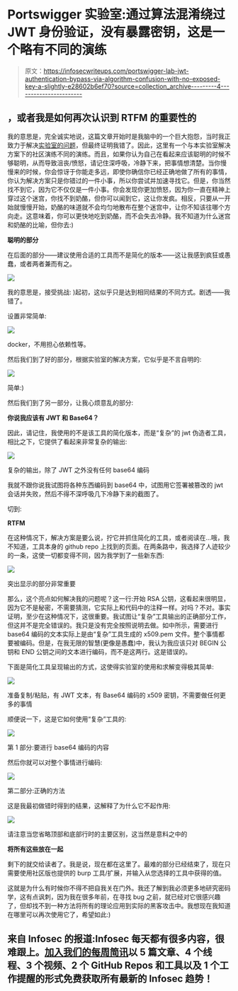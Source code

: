 # Portswigger 实验室:通过算法混淆绕过 JWT 身份验证，没有暴露密钥，这是一个略有不同的演练

> 原文：<https://infosecwriteups.com/portswigger-lab-jwt-authentication-bypass-via-algorithm-confusion-with-no-exposed-key-a-slightly-e28602b6ef70?source=collection_archive---------4----------------------->

## ，或者我是如何再次认识到 RTFM 的重要性的

我的意思是，完全诚实地说，这篇文章开始时是我脑中的一个巨大抱怨，当时我正致力于解决[实验室的问题](https://portswigger.net/web-security/jwt/algorithm-confusion/lab-jwt-authentication-bypass-via-algorithm-confusion-with-no-exposed-key)，但最终证明我错了。因此，这里有一个与本实验室解决方案下的社区演练不同的演练。而且，如果你认为自己在看起来应该聪明的时候不够聪明，从而导致沮丧/愤怒，请记住深呼吸，冷静下来，把事情想清楚。当你慢慢来的时候，你会惊讶于你能走多远，即使你确信你已经正确地做了所有的事情，你认为解决方案只是你错过的一件小事，所以你尝试并加速寻找它。但是，你当然找不到它，因为它不仅仅是一件小事。你会发现你更加愤怒，因为你一直在精神上穿过这个迷宫，你找不到奶酪，但你可以闻到它，这让你发疯。相反，只要从一开始就慢慢开始，奶酪的味道就不会均匀地散布在整个迷宫中，让你不知该往哪个方向走。这意味着，你可以更快地吃到奶酪，而不会失去冷静。我不知道为什么迷宫和奶酪的比喻，但你去:)

**聪明的部分**

在后面的部分——建议使用合适的工具而不是简化的版本——这让我感到疯狂或愚蠢，或者两者兼而有之。

![](img/eaa31beb2e70132afe0bd6e2f83f803a.png)

我的意思是，接受挑战: )起初，这似乎只是达到相同结果的不同方式。剧透——我错了。

设置非常简单:

![](img/9ed585c7dade2ce9f089b07f2509692c.png)

docker，不用担心依赖性等。

然后我们到了好的部分，根据实验室的解决方案，它似乎是不言自明的:

![](img/c23a5245d10a07f996194860511456aa.png)

简单:)

然后我们到了另一部分，让我心烦意乱的部分:

**你说我应该有 JWT 和 Base64？**

因此，请记住，我使用的不是该工具的简化版本，而是“复杂”的 jwt 伪造者工具，相比之下，它提供了看起来非常复杂的输出:

![](img/3af41ea3dc192c9430dcb7199384e9ad.png)

复杂的输出，除了 JWT 之外没有任何 base64 编码

我就不跟你说我试图将各种东西编码到 base64 中，试图用它签署被篡改的 jwt 会话并失败，然后不得不深呼吸几下冷静下来的截图了。

切到:

**RTFM**

在这种情况下，解决方案是要么说，拧它并抓住简化的工具，或者阅读在…哦，我不知道，工具本身的 github repo 上找到的页面。在两条路中，我选择了人迹较少的一条，这使一切都变得不同，因为我学到了一些新东西:

![](img/96f440f207d95277525fc85b1990938d.png)

突出显示的部分非常重要

那么，这个亮点如何解决我的问题呢？这一行:开始 RSA 公钥，这看起来很明显，因为它不是秘密，不需要猜测，它实际上和代码中的注释一样。对吗？不对。事实证明，至少在这种情况下，这很重要。我试图让“复杂”工具输出的正确部分工作，但这并不是完全错误的。我只是没有完全按照说明去做。如中所示，需要进行 base64 编码的文本实际上是由“复杂”工具生成的 x509.pem 文件。整个事情都要被编码。但是，在我无限的智慧(更像是愚蠢)中，我认为我应该只对 BEGIN 公钥和 END 公钥之间的文本进行编码，而不是这两行。这是错误的。

下面是简化工具呈现输出的方式，这使得实验室的使用和求解变得极其简单:

![](img/18a365e8dcc02757d50e0160973cb807.png)

准备复制/粘贴，有 JWT 文本，有 Base64 编码的 x509 密钥，不需要做任何更多的事情

顺便说一下，这是它如何使用“复杂”工具的:

![](img/88a5dd71e8f4179a04247db838e3d9d1.png)

第 1 部分:要进行 base64 编码的内容

然后你就可以对整个事情进行编码:

![](img/5300162571aedf6d97757fcabb59f38a.png)

第二部分:正确的方法

这是我最初做错时得到的结果，这解释了为什么它不起作用:

![](img/9171ea89796785ea3deb65c16b95dbe2.png)

请注意当您省略顶部和底部行时的主要区别，这当然是意料之中的

**将所有这些放在一起**

剩下的就交给读者了。我是说，现在都在这里了。最难的部分已经结束了，现在只需要使用社区版也提供的 burp 工具/扩展，并输入从您选择的工具中获得的值。

这就是为什么有时候你不得不把自我关在门外。我还了解到我必须更多地研究密码学，这有点讽刺，因为我在很多年前，在寻找 bug 之前，就已经对它很感兴趣了，但却找不到一种方法将所有的理论应用到实际的黑客攻击中。我想现在我知道在哪里可以再次使用它了，希望如此:)

## 来自 Infosec 的报道:Infosec 每天都有很多内容，很难跟上。[加入我们的每周简讯](https://weekly.infosecwriteups.com/)以 5 篇文章、4 个线程、3 个视频、2 个 GitHub Repos 和工具以及 1 个工作提醒的形式免费获取所有最新的 Infosec 趋势！